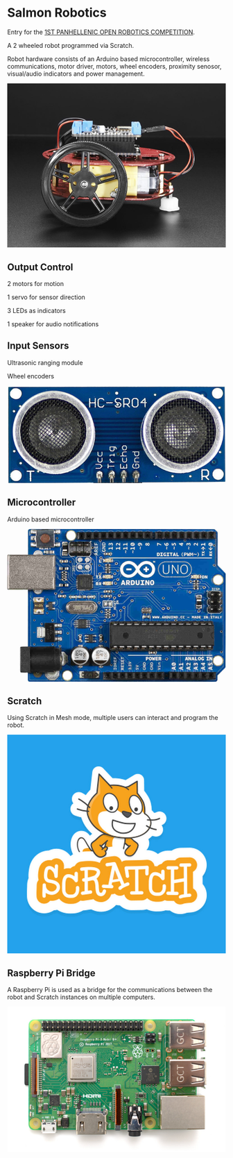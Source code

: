 # Salmon Robotics

Entry for the [1ST PANHELLENIC OPEN ROBOTICS COMPETITION](https://robotics.ellak.gr/).

A 2 wheeled robot programmed via Scratch.

Robot hardware consists of an Arduino based microcontroller, wireless communications, motor driver, motors, wheel encoders, proximity senosor, visual/audio indicators and power management.

![Chassis](robot-2.jpg)

Output Control
--------------

2 motors for motion

1 servo for sensor direction

3 LEDs as indicators

1 speaker for audio notifications

Input Sensors
-------------

Ultrasonic ranging module

Wheel encoders

![Ultrasonic](ultrasonic-sensor.jpg)

Microcontroller
---------------

Arduino based microcontroller

![Arduino](arduino.jpg)

Scratch
-------

Using Scratch in Mesh mode, multiple users can interact and program the robot.

![Scratch](scratch.jpg)

Raspberry Pi Bridge
-------------------

A Raspberry Pi is used as a bridge for the communications between the robot and Scratch instances on multiple computers.

![Raspberry Pi](raspberrypi.jpg)

